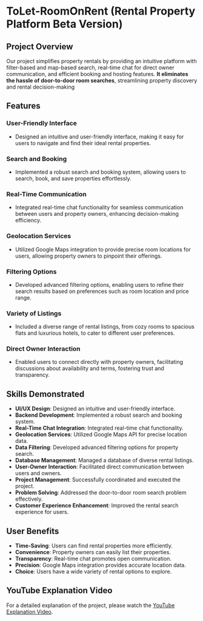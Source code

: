 # ToLet-RoomOnRent (Rental Property Platform Beta Version)

## Project Overview
Our project simplifies property rentals by providing an intuitive platform with filter-based and map-based search, real-time chat for direct owner communication, and efficient booking and hosting features. **It eliminates the hassle of door-to-door room searches**, streamlining property discovery and rental decision-making

## Features

### User-Friendly Interface
- Designed an intuitive and user-friendly interface, making it easy for users to navigate and find their ideal rental properties.

### Search and Booking
- Implemented a robust search and booking system, allowing users to search, book, and save properties effortlessly.

### Real-Time Communication
- Integrated real-time chat functionality for seamless communication between users and property owners, enhancing decision-making efficiency.

### Geolocation Services
- Utilized Google Maps integration to provide precise room locations for users, allowing property owners to pinpoint their offerings.

### Filtering Options
- Developed advanced filtering options, enabling users to refine their search results based on preferences such as room location and price range.

### Variety of Listings
- Included a diverse range of rental listings, from cozy rooms to spacious flats and luxurious hotels, to cater to different user preferences.

### Direct Owner Interaction
- Enabled users to connect directly with property owners, facilitating discussions about availability and terms, fostering trust and transparency.

## Skills Demonstrated

- **UI/UX Design**: Designed an intuitive and user-friendly interface.
- **Backend Development**: Implemented a robust search and booking system.
- **Real-Time Chat Integration**: Integrated real-time chat functionality.
- **Geolocation Services**: Utilized Google Maps API for precise location data.
- **Data Filtering**: Developed advanced filtering options for property search.
- **Database Management**: Managed a database of diverse rental listings.
- **User-Owner Interaction**: Facilitated direct communication between users and owners.
- **Project Management**: Successfully coordinated and executed the project.
- **Problem Solving**: Addressed the door-to-door room search problem effectively.
- **Customer Experience Enhancement**: Improved the rental search experience for users.

## User Benefits

- **Time-Saving**: Users can find rental properties more efficiently.
- **Convenience**: Property owners can easily list their properties.
- **Transparency**: Real-time chat promotes open communication.
- **Precision**: Google Maps integration provides accurate location data.
- **Choice**: Users have a wide variety of rental options to explore.

## YouTube Explanation Video
For a detailed explanation of the project, please watch the [YouTube Explanation Video](https://youtu.be/0Esg-oJse-c).


